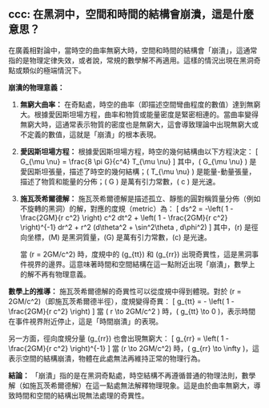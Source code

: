 ## ccc: 在黑洞中，空間和時間的結構會崩潰，這是什麼意思？

在廣義相對論中，當時空的曲率無窮大時，空間和時間的結構會「崩潰」，這通常指的是物理定律失效，或者說，常規的數學解不再適用。這樣的情況出現在黑洞奇點或類似的極端情況下。

**崩潰的物理意義：**
1. **無窮大曲率：** 在奇點處，時空的曲率（即描述空間彎曲程度的數值）達到無窮大。根據愛因斯坦場方程，曲率和物質或能量密度是緊密相連的。當曲率變得無窮大時，這通常表示物質的密度也是無窮大，這會導致理論中出現無窮大或不定義的數值，這就是「崩潰」的根本表現。

2. **愛因斯坦場方程：** 根據愛因斯坦場方程，時空的幾何結構由以下方程決定：
   \[
   G_{\mu \nu} = \frac{8 \pi G}{c^4} T_{\mu \nu}
   \]
   其中，\( G_{\mu \nu} \) 是愛因斯坦張量，描述了時空的幾何結構；\( T_{\mu \nu} \) 是能量-動量張量，描述了物質和能量的分佈；\( G \) 是萬有引力常數，\( c \) 是光速。

3. **施瓦茨希爾德解：** 施瓦茨希爾德解是描述孤立、靜態的圓對稱質量分佈（例如不旋轉的黑洞）的解，對應的度規（metric）為：
   \[
   ds^2 = -\left( 1 - \frac{2GM}{r c^2} \right) c^2 dt^2 + \left( 1 - \frac{2GM}{r c^2} \right)^{-1} dr^2 + r^2 (d\theta^2 + \sin^2\theta \, d\phi^2)
   \]
   其中，\(r\) 是徑向坐標，\(M\) 是黑洞質量，\(G\) 是萬有引力常數，\(c\) 是光速。

   當 \(r = 2GM/c^2\) 時，度規中的 \(g_{tt}\) 和 \(g_{rr}\) 出現奇異性，這是黑洞事件視界的邊界。這意味著時間和空間結構在這一點附近出現「崩潰」，數學上的解不再有物理意義。

**數學上的推導：**
施瓦茨希爾德解的奇異性可以從度規中得到體現。對於 \(r = 2GM/c^2\)（即施瓦茨希爾德半徑），度規變得奇異：
\[
g_{tt} = - \left( 1 - \frac{2GM}{r c^2} \right)
\]
當 \( r \to 2GM/c^2 \) 時，\( g_{tt} \to 0 \)，表示時間在事件視界附近停止，這是「時間崩潰」的表現。

另一方面，徑向度規分量 \(g_{rr}\) 也會出現無窮大：
\[
g_{rr} = \left( 1 - \frac{2GM}{r c^2} \right)^{-1}
\]
當 \(r \to 2GM/c^2\) 時，\( g_{rr} \to \infty \)，這表示空間的結構崩潰，物體在此處無法再維持正常的物理行為。

**結論：**
「崩潰」指的是在黑洞奇點處，時空結構不再遵循普通的物理法則，數學解（如施瓦茨希爾德解）在這一點處無法解釋物理現象。這是由於曲率無窮大，導致時間和空間的結構出現無法處理的奇異性。